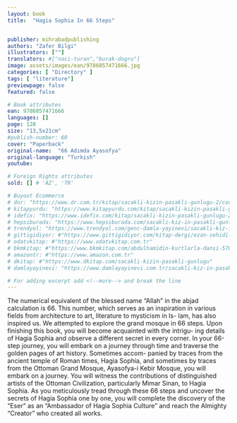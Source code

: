 ```yaml
---
layout: book
title:  "Hagia Sophia In 66 Steps"


publisher: mihrabadpublishing
authors: "Zafer Bilgi"
illustrators: [""]
translators: #["naci-turan","burak-dogru"]
image: assets/images/ean/9786057471666.jpg
categories: [ "Directory" ]
tags: [ "literature"]
previewpage: false
featured: false

# Book attributes
ean: 9786057471666
languages: []
page: 128
size: "13,5x21cm"
#publish-number: 60
cover: "Paperback"
original-name:  "66 Adımda Ayasofya"
original-language: "Turkish"
youtube:

# Foreign Rights attributes
sold: [] # 'AZ', 'TR'

# Buyout Ecommerce
# dnr: "https://www.dr.com.tr/kitap/sacakli-kizin-pasakli-gunlugu-2/cocuk-ve-genclik/genclik-10-yas/roman-oyku/urunno=0001893059001"
# kitapyurdu: "https://www.kitapyurdu.com/kitap/sacakli-kizin-pasakli-gunlugu-2-/560122.html&filter_name=Sa%C3%A7akl%C4%B1+K%C4%B1z%27%C4%B1n+Pasakl%C4%B1+G%C3%BCnl%C3%BC%C4%9F%C3%BC+2"
# idefix: "https://www.idefix.com/kitap/sacakli-kizin-pasakli-gunlugu-2/cocuk-ve-genclik/genclik-10-yas/roman-oyku/urunno=0001893059001"
# hepsiburada: "https://www.hepsiburada.com/sacakli-kiz-in-pasakli-gunlugu-2-damla-yayinevi-p-HBV000012ER86"
# trendyol: "https://www.trendyol.com/genc-damla-yayinevi/sacakli-kiz-in-pasakli-gunlugu-2-p-54825777"
# gittigidiyor: #"https://www.gittigidiyor.com/kitap-dergi/ezan-sehidi-adnan-menderes_pdp_732728793"
# odatvkitap: #"https://www.odatvkitap.com.tr"
# bkmkitap: #"https://www.bkmkitap.com/abdulhamidin-kurtlarla-dansi-578226"
# amazontr: #"https://www.amazon.com.tr"
# dkitap: #"https://www.dkitap.com/sacakli-kizin-pasakli-gunlugu"
# damlayayinevi: "https://www.damlayayinevi.com.tr/sacakli-kiz-in-pasakli-gunlugu-2-bu-iste-bi-terslik-var"

# For adding excerpt add <!--more--> and break the line
---
```

The numerical equivalent of the blessed name
“Allah” in the abjad calculation is 66. This number,
which serves as an inspiration in various fields
from architecture to art, literature to mysticism in Is-
lam, has also inspired us. We attempted to explore
the grand mosque in 66 steps. Upon finishing this
book, you will become acquainted with the intrigu-
ing details of Hagia Sophia and observe a different
secret in every corner. In your 66-step journey, you
will embark on a journey through time and traverse
the golden pages of art history. Sometimes accom-
panied by traces from the ancient temple of Roman
times, Hagia Sophia, and sometimes by traces
from the Ottoman Grand Mosque, Ayasofya-i Kebir
Mosque, you will embark on a journey. You will
witness the contributions of distinguished artists of
the Ottoman Civilization, particularly Mimar Sinan,
to Hagia Sophia. As you meticulously tread through
these 66 steps and uncover the secrets of Hagia
Sophia one by one, you will complete the discovery
of the “Eser” as an “Ambassador of Hagia Sophia
Culture” and reach the Almighty “Creator” who
created all works.
<!--more--> 

